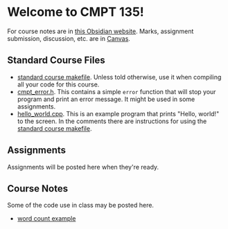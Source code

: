 # Welcome to CMPT 135!

For course notes are in [this Obsidian website](). Marks, assignment submission,
discussion, etc. are in [Canvas](sfu.canvas.ca).

## Standard Course Files

- [standard course makefile](starter_files/makefile). Unless told otherwise, use
  it when compiling all your code for this course.
- [cmpt_error.h](starter_files/cmpt_error.h). This contains a simple `error`
  function that will stop your program and print an error message. It might be
  used in some assignments.
- [hello_world.cpp](starter_files/hello_world.cpp). This is an example program
  that prints "Hello, world!" to the screen. In the comments there are
  instructions for using the [standard course makefile](starter_files/makefile).

## Assignments

Assignments will be posted here when they're ready.

## Course Notes

Some of the code use in class may be posted here.

- [word count example](wordcount/)
